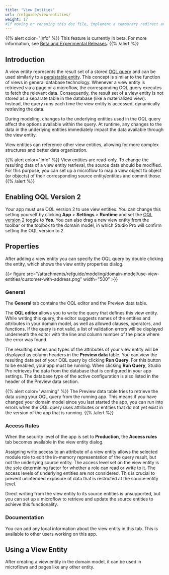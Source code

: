 ```yaml
---
title: "View Entities"
url: /refguide/view-entities/
weight: 17
#If moving or renaming this doc file, implement a temporary redirect and let the respective team know they should update the URL in the product. See Mapping to Products for more details.
---
```


{{% alert color="info" %}} This feature is currently in beta. For more information, see [Beta and Experimental Releases](/releasenotes/beta-features/). {{% /alert %}}

## Introduction

A view entity represents the result set of a stored [OQL query](/refguide/oql/) and can be used similarly to a [persistable entity](/refguide/persistability/#persistable). This concept is similar to the function of views in general database technology. Whenever a view entity is retrieved via a page or a microflow, the corresponding OQL query executes to fetch the relevant data. Consequently, the result set of a view entity is not stored as a separate table in the database (like a materialized view). Instead, the query runs each time the view entity is accessed, dynamically retrieving the data.

During modeling, changes to the underlying entities used in the OQL query affect the options available within the query. At runtime, any changes to the data in the underlying entities immediately impact the data available through the view entity.

View entities can reference other view entities, allowing for more complex structures and better data organization. 

{{% alert color="info" %}} View entities are read-only. To change the resulting data of a view entity retrieval, the source data should be modified. For this purpose, you can set up a microflow to map a view object to object (or objects) of their corresponding source entity/entities and commit those. {{% /alert %}}

## Enabling OQL Version 2 

Your app must use OQL version 2 to use view entities. You can change this setting yourself by clicking **App** > **Settings** > **Runtime** and set the [OQL version 2](/refguide/app-settings/#oql-version-2) toggle to **Yes**. You can also drag a new view entity from the toolbar or the toolbox to the domain model, in which Studio Pro will confirm setting the OQL version to 2. 

## Properties 

After adding a view entity you can specify the OQL query by double clicking the entity, which shows the view entity properties dialog.

{{< figure src="/attachments/refguide/modeling/domain-model/use-view-entities/customer-with-address.png" width="500" >}}

### General

The **General** tab contains the OQL editor and the Preview data table.

The **OQL editor** allows you to write the query that defines this view entity. While writing this query, the editor suggests names of the entities and attributes in your domain model, as well as allowed clauses, operators, and functions. If the query is not valid, a list of validation errors will be displayed underneath the editor with the line and column number of the place where the error was found.

The resulting names and types of the attributes of your view entity will be displayed as column headers in the **Preview data** table. You can view the resulting data set of your OQL query by clicking **Run Query**. For this button to be enabled, your app must be running. When clicking **Run Query**, Studio Pro retrieves the data from the database that is configured in your app settings. The database type of the active configuration is also listed in the header of the Preview data section.

{{% alert color="warning" %}}
The Preview data table tries to retrieve the data using your OQL query from the running app. This means if you have changed your domain model since you last started the app, you can run into errors when the OQL query uses attributes or entities that do not yet exist in the version of the app that is running.
{{% /alert %}}

### Access Rules

When the security level of the app is set to **Production**, the **Access rules** tab becomes available in the view entity dialog.

Assigning write access to an attribute of a view entity allows the selected module role to edit the in-memory representation of the query result, but not the underlying source entity. The access level set on the view entity is the sole determining factor for whether a role can read or write to it. The access levels of underlying entities are not considered. This is crucial to prevent unintended exposure of data that is restricted at the source entity level.

Direct writing from the view entity to its source entities is unsupported, but you can set up a microflow to retrieve and update the source entities to achieve this functionality.

### Documentation

You can add any local information about the view entity in this tab. This is available to other users working on this app.

## Using a View Entity

After creating a view entity in the domain model, it can be used in microflows and pages like any other entity.
